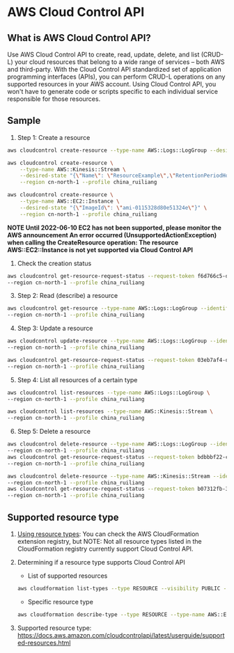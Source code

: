 # AWS Cloud Control API

## What is AWS Cloud Control API?
Use AWS Cloud Control API to create, read, update, delete, and list (CRUD-L) your cloud resources that belong to a wide range of services – both AWS and third-party. With the Cloud Control API standardized set of application programming interfaces (APIs), you can perform CRUD-L operations on any supported resources in your AWS account. Using Cloud Control API, you won't have to generate code or scripts specific to each individual service responsible for those resources.

## Sample
1. Step 1: Create a resource
```bash
aws cloudcontrol create-resource --type-name AWS::Logs::LogGroup --desired-state "{\"LogGroupName\": \"CloudControlExample\",\"RetentionInDays\":7}" --region cn-north-1 --profile china_ruiliang

aws cloudcontrol create-resource \
    --type-name AWS::Kinesis::Stream \
    --desired-state "{\"Name\": \"ResourceExample\",\"RetentionPeriodHours\":168, \"ShardCount\":3}" \
    --region cn-north-1 --profile china_ruiliang

aws cloudcontrol create-resource \
    --type-name AWS::EC2::Instance \
    --desired-state "{\"ImageId\": \"ami-0115328d80e51324e\"}" \
    --region cn-north-1 --profile china_ruiliang
```
**NOTE
Until 2022-06-10 EC2 has not been supported, please monitor the AWS announcement
An error occurred (UnsupportedActionException) when calling the CreateResource operation: The resource AWS::EC2::Instance is not yet supported via Cloud Control API**


1. Check the creation status
```bash
aws cloudcontrol get-resource-request-status --request-token f6d766c5-dd85-418d-b478-e8f8d2d74ffe \
--region cn-north-1 --profile china_ruiliang
```

3. Step 2: Read (describe) a resource
```bash
aws cloudcontrol get-resource --type-name AWS::Logs::LogGroup --identifier CloudControlExample \
--region cn-north-1 --profile china_ruiliang
```

4. Step 3: Update a resource
```bash
aws cloudcontrol update-resource --type-name AWS::Logs::LogGroup --identifier CloudControlExample --patch-document "[{\"op\":\"replace\",\"path\":\"/RetentionInDays\",\"value\":14}]" \
--region cn-north-1 --profile china_ruiliang

aws cloudcontrol get-resource-request-status --request-token 03eb7af4-d264-48da-93a3-9ef64c743812 \
--region cn-north-1 --profile china_ruiliang
```

5. Step 4: List all resources of a certain type
```bash
aws cloudcontrol list-resources --type-name AWS::Logs::LogGroup \
--region cn-north-1 --profile china_ruiliang

aws cloudcontrol list-resources --type-name AWS::Kinesis::Stream \
--region cn-north-1 --profile china_ruiliang
```

6. Step 5: Delete a resource
```bash
aws cloudcontrol delete-resource --type-name AWS::Logs::LogGroup --identifier CloudControlExample \
--region cn-north-1 --profile china_ruiliang
aws cloudcontrol get-resource-request-status --request-token bdbbbf22-c9d3-42f0-9138-994c1a34c65d \
--region cn-north-1 --profile china_ruiliang

aws cloudcontrol delete-resource --type-name AWS::Kinesis::Stream --identifier ResourceExample \
--region cn-north-1 --profile china_ruiliang
aws cloudcontrol get-resource-request-status --request-token b07312fb-3818-4bb4-b3ba-db8a5f63f08b \
--region cn-north-1 --profile china_ruiliang
```

## Supported resource type
1. [Using resource types](https://docs.aws.amazon.com/cloudcontrolapi/latest/userguide/resource-types.html): You can check the AWS CloudFormation extension registry, but NOTE: Not all resource types listed in the CloudFormation registry currently support Cloud Control API. 

2. Determining if a resource type supports Cloud Control API
   - List of supported resources
    ```bash
    aws cloudformation list-types --type RESOURCE --visibility PUBLIC --provisioning-type FULLY_MUTABLE --max-results 100 --region cn-north-1 --profile china_ruiliang
    ```
    - Specific resource type
    ```bash
    aws cloudformation describe-type --type RESOURCE --type-name AWS::EC2::Instance --region cn-north-1 --profile china_ruiliang
    ```

1. Supported resource type: https://docs.aws.amazon.com/cloudcontrolapi/latest/userguide/supported-resources.html